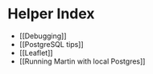 # Helper Index
- [[Debugging]]
- [[PostgreSQL tips]]
- [[Leaflet]]
- [[Running Martin with local Postgres]]
